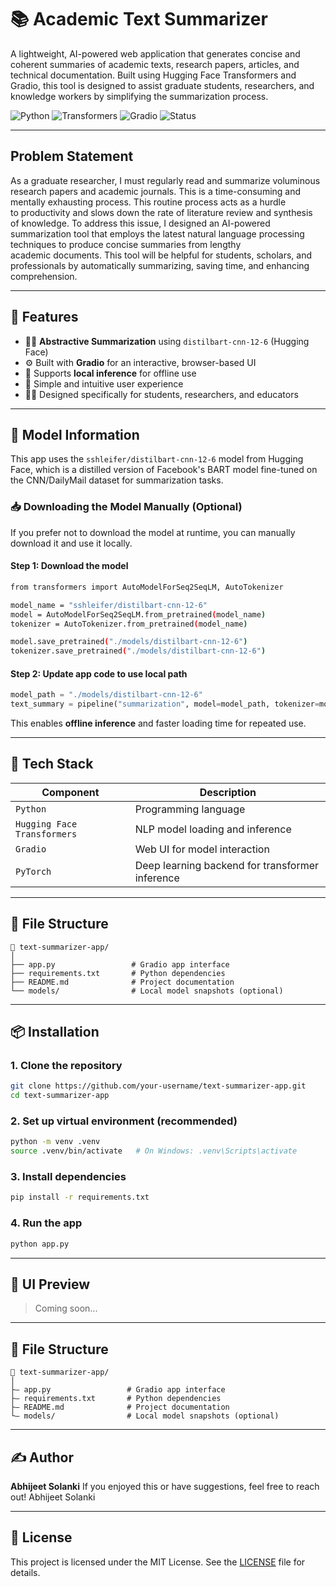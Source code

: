 # 📚 Academic Text Summarizer
A lightweight, AI-powered web application that generates concise and coherent summaries of academic texts, research papers, articles, and technical documentation. Built using Hugging Face Transformers and Gradio, this tool is designed to assist graduate students, researchers, and knowledge workers by simplifying the summarization process.

![Python](https://img.shields.io/badge/Python-3.11-blue?logo=python)
![Transformers](https://img.shields.io/badge/🤗-Transformers-orange)
![Gradio](https://img.shields.io/badge/Gradio-UI-lightgrey?logo=gradio)
![Status](https://img.shields.io/badge/Status-Active-brightgreen)

---

## Problem Statement
As a graduate researcher, I must regularly read and summarize voluminous research papers and academic journals. This is a time-consuming and mentally exhausting process. This routine process acts as a hurdle to productivity and slows down the rate of literature review and synthesis of knowledge. To address this issue, I designed an AI-powered summarization tool that employs the latest natural language processing techniques to produce concise summaries from lengthy academic documents. This tool will be helpful for students, scholars, and professionals by automatically summarizing, saving time, and enhancing comprehension.

---

## 🚀 Features

- 🧑‍🧬 **Abstractive Summarization** using `distilbart-cnn-12-6` (Hugging Face)
- ⚙️ Built with **Gradio** for an interactive, browser-based UI
- 💾 Supports **local inference** for offline use
- 💬 Simple and intuitive user experience
- 👨‍🎓 Designed specifically for students, researchers, and educators

---

## 🧠 Model Information

This app uses the `sshleifer/distilbart-cnn-12-6` model from Hugging Face, which is a distilled version of Facebook's BART model fine-tuned on the CNN/DailyMail dataset for summarization tasks.

### 📥 Downloading the Model Manually (Optional)
If you prefer not to download the model at runtime, you can manually download it and use it locally.

#### Step 1: Download the model
```bash
from transformers import AutoModelForSeq2SeqLM, AutoTokenizer

model_name = "sshleifer/distilbart-cnn-12-6"
model = AutoModelForSeq2SeqLM.from_pretrained(model_name)
tokenizer = AutoTokenizer.from_pretrained(model_name)

model.save_pretrained("./models/distilbart-cnn-12-6")
tokenizer.save_pretrained("./models/distilbart-cnn-12-6")
```

#### Step 2: Update app code to use local path
```python
model_path = "./models/distilbart-cnn-12-6"
text_summary = pipeline("summarization", model=model_path, tokenizer=model_path)
```

This enables **offline inference** and faster loading time for repeated use.

---

## 💠 Tech Stack

| Component     | Description                                       |
|---------------|---------------------------------------------------|
| `Python`      | Programming language                              |
| `Hugging Face Transformers` | NLP model loading and inference     |
| `Gradio`      | Web UI for model interaction                      |
| `PyTorch`     | Deep learning backend for transformer inference   |

---

## 📂 File Structure

```
📁 text-summarizer-app/
│
├── app.py                 # Gradio app interface
├── requirements.txt       # Python dependencies
├── README.md              # Project documentation
└── models/                # Local model snapshots (optional)
```

---


## 📦 Installation

### 1. Clone the repository

```bash
git clone https://github.com/your-username/text-summarizer-app.git
cd text-summarizer-app
```

### 2. Set up virtual environment (recommended)

```bash
python -m venv .venv
source .venv/bin/activate   # On Windows: .venv\Scripts\activate
```

### 3. Install dependencies

```bash
pip install -r requirements.txt
```

### 4. Run the app

```bash
python app.py
```

---

## 📸 UI Preview

> Coming soon...

---

## 📂 File Structure

```
📁 text-summarizer-app/
│
├— app.py                 # Gradio app interface
├— requirements.txt       # Python dependencies
├— README.md              # Project documentation
└— models/                # Local model snapshots (optional)
```

---

## ✍️ Author

**Abhijeet Solanki**
If you enjoyed this or have suggestions, feel free to reach out!
Abhijeet Solanki

---

## 📄 License

This project is licensed under the MIT License. See the [LICENSE](LICENSE) file for details.


